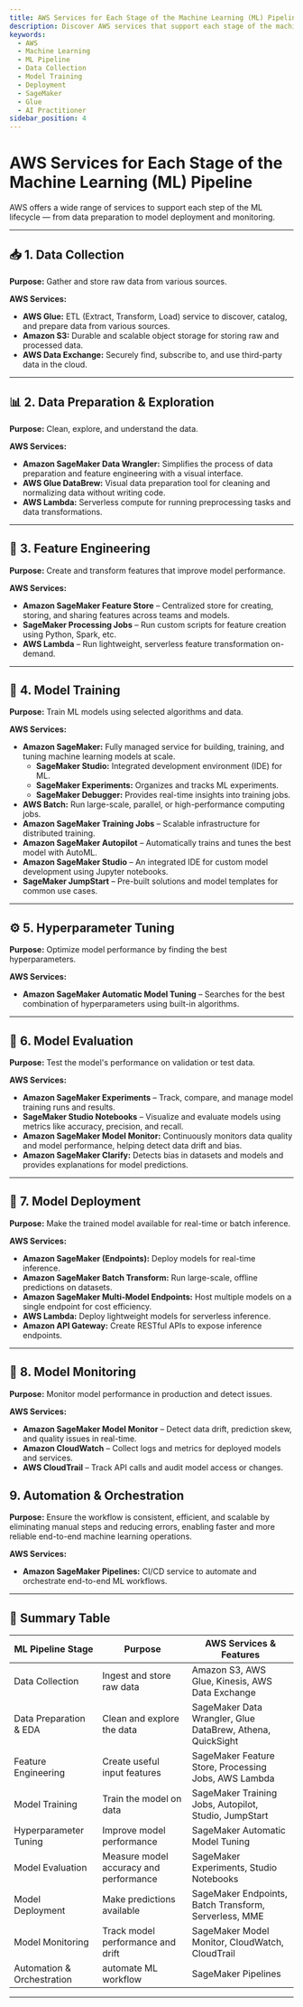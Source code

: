```yaml
---
title: AWS Services for Each Stage of the Machine Learning (ML) Pipeline
description: Discover AWS services that support each stage of the machine learning pipeline, from data collection to deployment, for the AWS AI Practitioner exam.
keywords:
  - AWS
  - Machine Learning
  - ML Pipeline
  - Data Collection
  - Model Training
  - Deployment
  - SageMaker
  - Glue
  - AI Practitioner
sidebar_position: 4
---
```


# AWS Services for Each Stage of the Machine Learning (ML) Pipeline

AWS offers a wide range of services to support each step of the ML lifecycle — from data preparation to model deployment and monitoring.

---

## 📥 1. Data Collection

**Purpose:** Gather and store raw data from various sources.

**AWS Services:**

- **AWS Glue:** ETL (Extract, Transform, Load) service to discover, catalog, and prepare data from various sources.
- **Amazon S3:** Durable and scalable object storage for storing raw and processed data.
- **AWS Data Exchange:** Securely find, subscribe to, and use third-party data in the cloud.

---

## 📊 2. Data Preparation & Exploration

**Purpose:** Clean, explore, and understand the data.

**AWS Services:**

- **Amazon SageMaker Data Wrangler:** Simplifies the process of data preparation and feature engineering with a visual interface.
- **AWS Glue DataBrew:** Visual data preparation tool for cleaning and normalizing data without writing code.
- **AWS Lambda:** Serverless compute for running preprocessing tasks and data transformations.

---

## 🧹 3. Feature Engineering

**Purpose:** Create and transform features that improve model performance.

**AWS Services:**

- **Amazon SageMaker Feature Store** – Centralized store for creating, storing, and sharing features across teams and models.
- **SageMaker Processing Jobs** – Run custom scripts for feature creation using Python, Spark, etc.
- **AWS Lambda** – Run lightweight, serverless feature transformation on-demand.

---

## 🧠 4. Model Training

**Purpose:** Train ML models using selected algorithms and data.

**AWS Services:**

- **Amazon SageMaker:** Fully managed service for building, training, and tuning machine learning models at scale.
    - **SageMaker Studio:** Integrated development environment (IDE) for ML.
    - **SageMaker Experiments:** Organizes and tracks ML experiments.
    - **SageMaker Debugger:** Provides real-time insights into training jobs.
- **AWS Batch:** Run large-scale, parallel, or high-performance computing jobs.
- **Amazon SageMaker Training Jobs** – Scalable infrastructure for distributed training.
- **Amazon SageMaker Autopilot** – Automatically trains and tunes the best model with AutoML.
- **Amazon SageMaker Studio** – An integrated IDE for custom model development using Jupyter notebooks.
- **SageMaker JumpStart** – Pre-built solutions and model templates for common use cases.

---

## ⚙️ 5. Hyperparameter Tuning

**Purpose:** Optimize model performance by finding the best hyperparameters.

**AWS Services:**
- **Amazon SageMaker Automatic Model Tuning** – Searches for the best combination of hyperparameters using built-in algorithms.

---

## 📏 6. Model Evaluation

**Purpose:** Test the model's performance on validation or test data.

**AWS Services:**
- **Amazon SageMaker Experiments** – Track, compare, and manage model training runs and results.
- **SageMaker Studio Notebooks** – Visualize and evaluate models using metrics like accuracy, precision, and recall.
- **Amazon SageMaker Model Monitor:** Continuously monitors data quality and model performance, helping detect data drift and bias.
- **Amazon SageMaker Clarify:** Detects bias in datasets and models and provides explanations for model predictions.

---

## 🚀 7. Model Deployment

**Purpose:** Make the trained model available for real-time or batch inference.

**AWS Services:**

- **Amazon SageMaker (Endpoints):** Deploy models for real-time inference.
- **Amazon SageMaker Batch Transform:** Run large-scale, offline predictions on datasets.
- **Amazon SageMaker Multi-Model Endpoints:** Host multiple models on a single endpoint for cost efficiency.
- **AWS Lambda:** Deploy lightweight models for serverless inference.
- **Amazon API Gateway:** Create RESTful APIs to expose inference endpoints.

---

## 📡 8. Model Monitoring

**Purpose:** Monitor model performance in production and detect issues.

**AWS Services:**

- **Amazon SageMaker Model Monitor** – Detect data drift, prediction skew, and quality issues in real-time.
- **Amazon CloudWatch** – Collect logs and metrics for deployed models and services.
- **AWS CloudTrail** – Track API calls and audit model access or changes.

## 9. Automation & Orchestration

**Purpose:** Ensure the workflow is consistent, efficient, and scalable by eliminating manual steps and reducing errors, enabling faster and more reliable end-to-end machine learning operations.

**AWS Services:**

- **Amazon SageMaker Pipelines:** CI/CD service to automate and orchestrate end-to-end ML workflows.

---

## 🧠 Summary Table

| ML Pipeline Stage          | Purpose                                | AWS Services & Features                                    |
| -------------------------- | -------------------------------------- | ---------------------------------------------------------- |
| Data Collection            | Ingest and store raw data              | Amazon S3, AWS Glue, Kinesis, AWS Data Exchange            |
| Data Preparation & EDA     | Clean and explore the data             | SageMaker Data Wrangler, Glue DataBrew, Athena, QuickSight |
| Feature Engineering        | Create useful input features           | SageMaker Feature Store, Processing Jobs, AWS Lambda       |
| Model Training             | Train the model on data                | SageMaker Training Jobs, Autopilot, Studio, JumpStart      |
| Hyperparameter Tuning      | Improve model performance              | SageMaker Automatic Model Tuning                           |
| Model Evaluation           | Measure model accuracy and performance | SageMaker Experiments, Studio Notebooks                    |
| Model Deployment           | Make predictions available             | SageMaker Endpoints, Batch Transform, Serverless, MME      |
| Model Monitoring           | Track model performance and drift      | SageMaker Model Monitor, CloudWatch, CloudTrail            |
| Automation & Orchestration | automate ML workflow                   | SageMaker Pipelines                                        |

---
